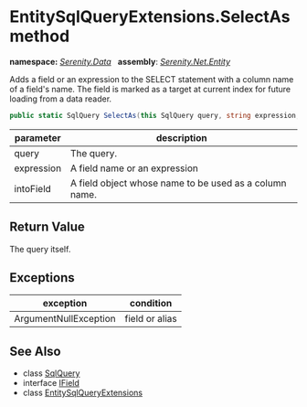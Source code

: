 # EntitySqlQueryExtensions.SelectAs method
**namespace:** *[Serenity.Data](../../README.md#serenity.data-namespace)*   **assembly**: *[Serenity.Net.Entity](../../README.md)*

Adds a field or an expression to the SELECT statement with a column name of a field's name. The field is marked as a target at current index for future loading from a data reader.

```csharp
public static SqlQuery SelectAs(this SqlQuery query, string expression, IField intoField)
```

| parameter | description |
| --- | --- |
| query | The query. |
| expression | A field name or an expression |
| intoField | A field object whose name to be used as a column name. |

## Return Value

The query itself.

## Exceptions

| exception | condition |
| --- | --- |
| ArgumentNullException | field or alias |

## See Also

* class [SqlQuery](../Serenity.Net.Data/../SqlQuery.md)
* interface [IField](../Serenity.Net.Data/../IField.md)
* class [EntitySqlQueryExtensions](../EntitySqlQueryExtensions.md)